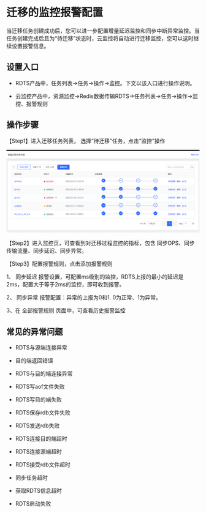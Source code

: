 # 迁移的监控报警配置

当迁移任务创建成功后，您可以进一步配置增量延迟监控和同步中断异常监控。当任务创建完成后且为“待迁移”状态时，云监控将自动进行迁移监控，您可以这时继续设置报警信息。

## 设置入口

- RDTS产品中，任务列表->任务->操作->监控。下文以该入口进行操作说明。

- 云监控产品中，资源监控->Redis数据传输RDTS->任务列表->任务->操作->监控、报警规则

## 操作步骤

【Step1】进入迁移任务列表， 选择“待迁移”任务，点击“监控”操作

![](../../../../image/Redis/Migration-Alarm-Rules-1.png)

 
【Step2】进入监控页，可查看到对迁移过程监控的指标，包含 同步OPS、同步传输流量、同步延迟、同步异常。
 
 
【Step3】配置报警规则，点击添加报警规则
 
1、	同步延迟 报警设置，可配置ms级别的监控，RDTS上报的最小的延迟是2ms，配置大于等于2ms的监控，即可收到报警。
 
2、	同步异常 报警配置：异常的上报为0和1.  0为正常、1为异常。

3、在 全部报警规则 页面中，可查看历史报警监控
 
##  常见的异常问题

- RDTS与源端连接异常

- 目的端返回错误

- RDTS与目的端连接异常

- RDTS写aof文件失败

- RDTS写目的端失败

- RDTS保存rdb文件失败

- RDTS发送rdb失败

- RDTS连接目的端超时

- RDTS连接源端超时

- RDTS接受rdb文件超时

- 同步任务超时

- 获取RDTS信息超时

- RDTS启动失败


